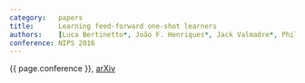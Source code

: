 ```yaml
---
category:   papers
title:      Learning feed-forward one-shot learners
authors:    [Luca Bertinetto*, João F. Henriques*, Jack Valmadre*, Philip H. S. Torr, Andrea Vedaldi]
conference: NIPS 2016
---
```


{{ page.conference }},
<a href="https://arxiv.org/abs/1606.05233">arXiv</a>
